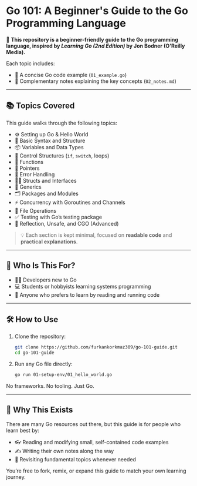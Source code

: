 # Go 101: A Beginner's Guide to the Go Programming Language

🚀 **This repository is a beginner-friendly guide to the Go programming language, inspired by _Learning Go (2nd Edition)_ by Jon Bodner (O'Reilly Media).**

Each topic includes:
- 🧪 A concise Go code example (`01_example.go`)
- 📝 Complementary notes explaining the key concepts (`02_notes.md`)

---

## 📚 Topics Covered

This guide walks through the following topics:

- ⚙️ Setting up Go & Hello World  
- 🧱 Basic Syntax and Structure  
- 📦 Variables and Data Types  
- 🔁 Control Structures (`if`, `switch`, loops)  
- 🧩 Functions  
- 📌 Pointers  
- 🚨 Error Handling  
- 🧑‍💻 Structs and Interfaces  
- 🧬 Generics  
- 🗂️ Packages and Modules  
- ⚡ Concurrency with Goroutines and Channels  
- 📂 File Operations  
- ✅ Testing with Go’s testing package  
- 🧠 Reflection, Unsafe, and CGO (Advanced)

> 💡 Each section is kept minimal, focused on **readable code** and **practical explanations**.

---

## 👤 Who Is This For?

- 🧑‍🎓 Developers new to Go  
- 💻 Students or hobbyists learning systems programming  
- 👀 Anyone who prefers to learn by reading and running code

---

## 🛠️ How to Use

1. Clone the repository:

    ```bash
    git clone https://github.com/furkankorkmaz309/go-101-guide.git
    cd go-101-guide
    ```

2. Run any Go file directly:

    ```bash
    go run 01-setup-env/01_hello_world.go
    ```

No frameworks. No tooling. Just Go.

---

## 🤔 Why This Exists

There are many Go resources out there, but this guide is for people who learn best by:

- 👓 Reading and modifying small, self-contained code examples  
- ✍️ Writing their own notes along the way  
- 🔁 Revisiting fundamental topics whenever needed

You’re free to fork, remix, or expand this guide to match your own learning journey.
